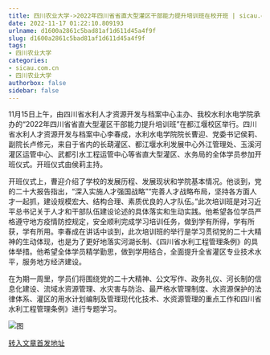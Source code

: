 ```yaml
---
title: 四川农业大学->2022年四川省省直大型灌区干部能力提升培训班在校开班 | sicau.com.cn
date: 2022-11-17 01:22:10.809193
urlname: d1600a2861c5bad81af1d611d45a4f9f
slug: d1600a2861c5bad81af1d611d45a4f9f
tags: 
- 四川农业大学
categories:
- sicau.com.cn
- 四川农业大学
authorbox: false
sidebar: false
---
```

11月15日上午，由四川省水利人才资源开发与档案中心主办、我校水利水电学院承办的“2022年四川省省直大型灌区干部能力提升培训班”在都江堰校区举行。四川省水利人才资源开发与档案中心李春成，水利水电学院院长曹迎、党委书记侯莉、副院长卢修元，来自于省内的长葫灌区、都江堰水利发展中心外江管理处、玉溪河灌区运管中心、武都引水工程运管中心等省直大型灌区、水务局的全体学员参加开班仪式。开班仪式由侯莉主持。


<!--more-->
开班仪式上，曹迎介绍了学校的发展历程、发展现状和学院基本情况。他谈到，党的二十大报告指出，“深入实施人才强国战略”“完善人才战略布局，坚持各方面人才一起抓，建设规模宏大、结构合理、素质优良的人才队伍。”此次培训班是对习近平总书记关于人才和干部队伍建设论述的具体落实和生动实践。他希望各位学员严格遵守地方疫情防控规定，安全顺利完成学习培训任务，做到学有所得，学有所获，学有所用。李春成在讲话中谈到，此次培训班的举行是学习贯彻党的二十大精神的生动体现，也是为了更好地落实河湖长制、《四川省水利工程管理条例》的具体举措。他希望全体学员精学勤思，做到学用结合，全面提升全省灌区专业技术水平，服务地方经济建设。

在为期一周里，学员们将围绕党的二十大精神、公文写作、政务礼仪、河长制的信息化建设、流域水资源管理、水灾害与防治、最严格水管理制度、水资源保护的法律体系、灌区的用水计划编制及管理现代化技术、水资源管理的重点工作和四川省水利工程管理条例》进行专题学习。

![图](https://news.sicau.edu.cn/__local/3/90/15/7267F55B9027FBC102A318467BE_6895B962_594C4.jpg)

[转入文章首发地址](https://news.sicau.edu.cn/info/1078/70218.htm)